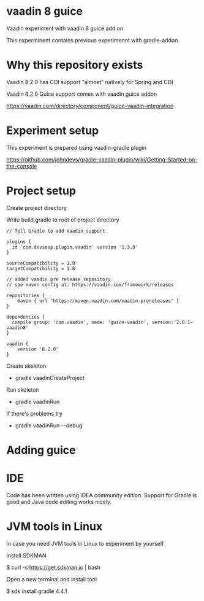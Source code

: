 # vaadin 8 guice

Vaadin experiment with vaadin 8 guice add on

This experminent contains previous experimennt with gradle-addon

# Why this repository exists

Vaadin 8.2.0 has CDI support "almost" natively for Spring and CDI

Vaadin 8.2.0 Guice support comes with vaadin guice addon

https://vaadin.com/directory/component/guice-vaadin-integration

# Experiment setup

This experiment is prepared using vaadin-gradle plugin

https://github.com/johndevs/gradle-vaadin-plugin/wiki/Getting-Started-on-the-console

# Project setup

Create project directory

Write build.gradle to root of project directory

```
// Tell Gradle to add Vaadin support

plugins {
  id 'com.devsoap.plugin.vaadin' version '1.3.0'
}

sourceCompatibility = 1.8
targetCompatibility = 1.8

// added vaadin pre release repository
// see maven config at: https://vaadin.com/framework/releases

repositories {
    maven { url "https://maven.vaadin.com/vaadin-prereleases" }
}

dependencies {
  compile group: 'com.vaadin', name: 'guice-vaadin', version:'2.0.1-vaadin8'
}

vaadin {
    version '8.2.0'
}
```

Create skeleton

- gradle vaadinCreateProject

Run skeleton

- gradle vaadinRun

If there's problems try

- gradle vaadinRun --debug

# Adding guice



# IDE

Code has been written using IDEA community edition. Support for Gradle is good and Java code editing works nicely.

# JVM tools in Linux

In case you need JVM tools in Linux to experiment by yourself

Install SDKMAN

$ curl -s https://get.sdkman.io | bash

Open a new terminal and install tool

$ sdk install gradle 4.4.1

